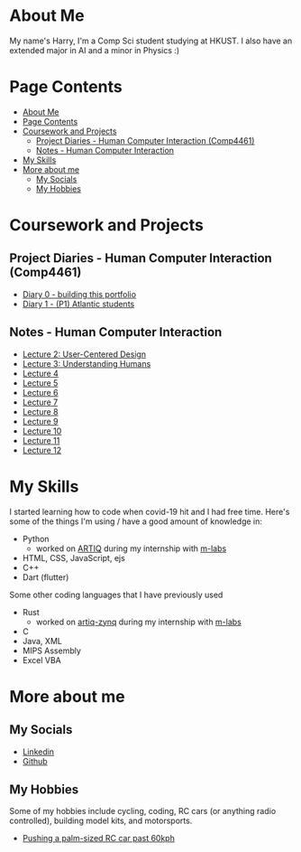 # About Me

My name's Harry, I'm a Comp Sci student studying at HKUST. I also have an extended major in AI and a minor in Physics :\)


# Page Contents
- [About Me](#about-me)
- [Page Contents](#page-contents)
- [Coursework and Projects](#coursework-and-projects)
  - [Project Diaries - Human Computer Interaction (Comp4461)](#project-diaries---human-computer-interaction-comp4461)
  - [Notes -  Human Computer Interaction](#notes----human-computer-interaction)
- [My Skills](#my-skills)
- [More about me](#more-about-me)
  - [My Socials](#my-socials)
  - [My Hobbies](#my-hobbies)

# Coursework and Projects
## Project Diaries - Human Computer Interaction (Comp4461)
- [Diary 0 - building this portfolio](./Comp4461/diaries/Diary0.md)
- [Diary 1 - (P1) Atlantic students](./Comp4461/diaries/Diary1.md)

## Notes -  Human Computer Interaction
- [Lecture 2: User-Centered Design](Comp4461/notes/notes_L2.md)
- [Lecture 3: Understanding Humans](Comp4461/notes/notes_L3.md)
- [Lecture 4](Comp4461/notes/notes_L4.md)
- [Lecture 5](Comp4461/notes/notes_L5.md)
- [Lecture 6](Comp4461/notes/notes_L6.md)
- [Lecture 7](Comp4461/notes/notes_L7.md)
- [Lecture 8](Comp4461/notes/notes_L8.md)
- [Lecture 9](Comp4461/notes/notes_L9.md)
- [Lecture 10](Comp4461/notes/notes_L10.md)
- [Lecture 11](Comp4461/notes/notes_L11.md)
- [Lecture 12](Comp4461/notes/notes_L12.md)

# My Skills
I started learning how to code when covid-19 hit and I had free time. Here's some of the things I'm using / have a good amount of knowledge in:

- Python 
  - worked on [ARTIQ](https://github.com/m-labs/artiq) during my internship with [m-labs](https://m-labs.hk/)
- HTML, CSS, JavaScript, ejs
- C++
- Dart (flutter)  

Some other coding languages that I have previously used
- Rust
  - worked on [artiq-zynq](https://git.m-labs.hk/M-labs/artiq-zynq) during my internship with [m-labs](https://m-labs.hk/)
- C
- Java, XML
- MIPS Assembly
- Excel VBA

# More about me
## My Socials
- [Linkedin](https://www.linkedin.com/in/harry-poon-475527279/)
- [Github](https://github.com/HarryPoon000)

## My Hobbies

Some of my hobbies include cycling, coding, RC cars (or anything radio controlled), building model kits, and motorsports.

- [Pushing a palm-sized RC car past 60kph](https://youtu.be/YQ44XeE7HVU)

